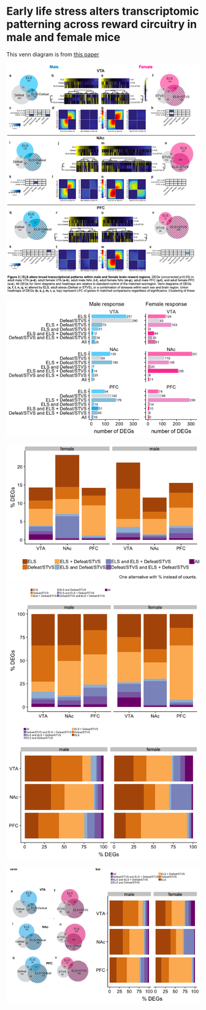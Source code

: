 Early life stress alters transcriptomic patterning across reward circuitry in male and female mice
==================================================================================================

This venn diagram is from [this
paper](https://www.biorxiv.org/content/10.1101/624353v1)

![](fig2.png)

![](./fig2venn-alt1-1.png)

![](./fig2venn-alt2-1.png)![](./fig2venn-alt2-2.png)![](./fig2venn-alt2-3.png)

![](./pena-original-alt-1.png)
